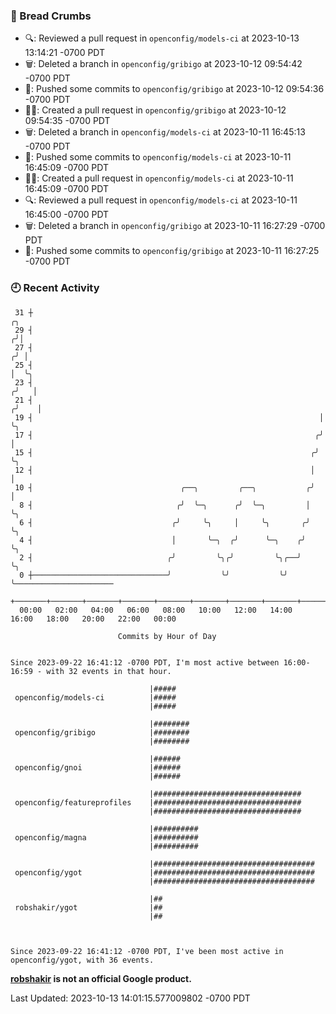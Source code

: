 ### 🍞 Bread Crumbs

 * 🔍: Reviewed a pull request in  `openconfig/models-ci` at 2023-10-13 13:14:21 -0700 PDT
 * 🗑: Deleted a branch in `openconfig/gribigo` at 2023-10-12 09:54:42 -0700 PDT
 * 🚢: Pushed some commits to `openconfig/gribigo` at 2023-10-12 09:54:36 -0700 PDT
 * ✍🏼: Created a pull request in `openconfig/gribigo` at 2023-10-12 09:54:35 -0700 PDT
 * 🗑: Deleted a branch in `openconfig/models-ci` at 2023-10-11 16:45:13 -0700 PDT
 * 🚢: Pushed some commits to `openconfig/models-ci` at 2023-10-11 16:45:09 -0700 PDT
 * ✍🏼: Created a pull request in `openconfig/models-ci` at 2023-10-11 16:45:09 -0700 PDT
 * 🔍: Reviewed a pull request in  `openconfig/models-ci` at 2023-10-11 16:45:00 -0700 PDT
 * 🗑: Deleted a branch in `openconfig/gribigo` at 2023-10-11 16:27:29 -0700 PDT
 * 🚢: Pushed some commits to `openconfig/gribigo` at 2023-10-11 16:27:25 -0700 PDT

### 🕘 Recent Activity
```
 31 ┼                                                                    ╭╮
 29 ┤                                                                   ╭╯│
 27 ┤                                                                  ╭╯ │
 25 ┤                                                                  │  ╰╮
 23 ┤                                                                 ╭╯   │
 21 ┤                                                                ╭╯    │
 19 ┤                                                                │     ╰╮
 17 ┤                                                               ╭╯      │
 15 ┤                                                              ╭╯       ╰╮
 12 ┤                                                              │         │
 10 ┤                                 ╭──╮         ╭──╮           ╭╯         │
  8 ┤                                ╭╯  ╰─╮      ╭╯  ╰─╮         │          ╰╮
  6 ┤                               ╭╯     ╰╮     │     ╰╮       ╭╯           ╰╮
  4 ┤                               │       ╰─╮  ╭╯      ╰─╮    ╭╯             ╰╮
  2 ┤                              ╭╯         ╰╮╭╯         ╰╮╭──╯               ╰╮
  0 ┼──────────────────────────────╯           ╰╯           ╰╯                   ╰──────────────────────
    +───────+───────+───────+───────+───────+───────+───────+───────+───────+───────+───────+───────+────
  00:00   02:00   04:00   06:00   08:00   10:00   12:00   14:00   16:00   18:00   20:00   22:00   00:00   

						Commits by Hour of Day


Since 2023-09-22 16:41:12 -0700 PDT, I'm most active between 16:00-16:59 - with 32 events in that hour.

```



```
                               |#####
 openconfig/models-ci          |#####
                               |#####

                               |########
 openconfig/gribigo            |########
                               |########

                               |######
 openconfig/gnoi               |######
                               |######

                               |#################################
 openconfig/featureprofiles    |#################################
                               |#################################

                               |##########
 openconfig/magna              |##########
                               |##########

                               |####################################
 openconfig/ygot               |####################################
                               |####################################

                               |##
 robshakir/ygot                |##
                               |##



Since 2023-09-22 16:41:12 -0700 PDT, I've been most active in openconfig/ygot, with 36 events.

```
**[robshakir](mailto:robjs@google.com) is not an official Google product.**  


Last Updated: 2023-10-13 14:01:15.577009802 -0700 PDT
